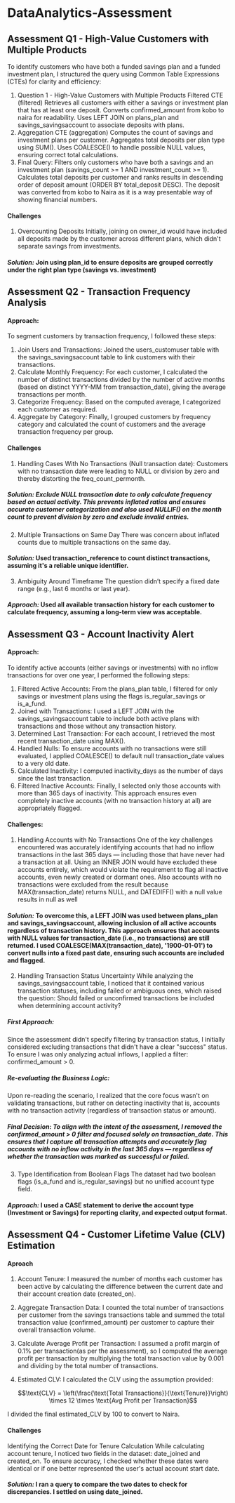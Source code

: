 # DataAnalytics-Assessment
## Assessment Q1 - High-Value Customers with Multiple Products
To identify customers who have both a funded savings plan and a funded investment plan, I structured the query using Common Table Expressions (CTEs) for clarity and efficiency:
1. Question 1 - High-Value Customers with Multiple Products
Filtered CTE (filtered)
Retrieves all customers with either a savings or investment plan that has at least one deposit.
Converts confirmed_amount from kobo to naira for readability.
Uses LEFT JOIN on plans_plan and savings_savingsaccount to associate deposits with plans.
2. Aggregation CTE (aggregation)
Computes the count of savings and investment plans per customer.
Aggregates total deposits per plan type using SUM().
Uses COALESCE() to handle possible NULL values, ensuring correct total calculations.
3. Final Query:
Filters only customers who have both a savings and an investment plan (savings_count >= 1 AND investment_count >= 1).
Calculates total deposits per customer and ranks results in descending order of deposit amount (ORDER BY total_deposit DESC). The deposit was converted from kobo to Naira as it is a way presentable way of showing financial numbers.

#### Challenges
1. Overcounting Deposits
Initially, joining on owner_id would have included all deposits made by the customer across different plans, which didn't separate savings from investments.
#### ***Solution:*** Join using plan_id to ensure deposits are grouped correctly under the right plan type (savings vs. investment)


## Assessment Q2 - Transaction Frequency Analysis
#### Approach: 
To segment customers by transaction frequency, I followed these steps:
1. Join Users and Transactions: Joined the users_customuser table with the savings_savingsaccount table to link customers with their transactions.
2. Calculate Monthly Frequency: For each customer, I calculated the number of distinct transactions divided by the number of active months (based on distinct YYYY-MM from transaction_date), giving the average transactions per month.
3. Categorize Frequency: Based on the computed average, I categorized each customer as required.
4. Aggregate by Category: Finally, I grouped customers by frequency category and calculated the count of customers and the average transaction frequency per group.


#### Challenges
1. Handling Cases With No Transactions (Null transaction date): Customers with no transaction date were leading to NULL or division by zero and thereby distorting the freq_count_permonth.
##### ***Solution:*** Exclude NULL transaction date to only calculate frequency based on actual activity. This prevents inflated ratios and ensures accurate customer categorization and also used NULLIF() on the month count to prevent division by zero and exclude invalid entries.

2. Multiple Transactions on Same Day
There was concern about inflated counts due to multiple transactions on the same day.
#### ***Solution:*** Used transaction_reference to count distinct transactions, assuming it's a reliable unique identifier.

3. Ambiguity Around Timeframe
The question didn’t specify a fixed date range (e.g., last 6 months or last year).
#### ***Approach:*** Used all available transaction history for each customer to calculate frequency, assuming a long-term view was acceptable.



## Assessment Q3 - Account Inactivity Alert
#### Approach:
To identify active accounts (either savings or investments) with no inflow transactions for over one year, I performed the following steps:
1. Filtered Active Accounts: From the plans_plan table, I filtered for only savings or investment plans using the flags is_regular_savings or is_a_fund.
2. Joined with Transactions: I used a LEFT JOIN with the savings_savingsaccount table to include both active plans with transactions and those without any transaction history.
3. Determined Last Transaction: For each account, I retrieved the most recent transaction_date using MAX().
4. Handled Nulls: To ensure accounts with no transactions were still evaluated, I applied COALESCE() to default null transaction_date values to a very old date.
6. Calculated Inactivity: I computed inactivity_days as the number of days since the last transaction.
7. Filtered Inactive Accounts: Finally, I selected only those accounts with more than 365 days of inactivity.
This approach ensures even completely inactive accounts (with no transaction history at all) are appropriately flagged.

#### Challenges:
1. Handling Accounts with No Transactions
One of the key challenges encountered was accurately identifying accounts that had no inflow transactions in the last 365 days — including those that have never had a transaction at all. Using an INNER JOIN would have excluded these accounts entirely, which would violate the requirement to flag all inactive accounts, even newly created or dormant ones. Also accounts with no transactions were excluded from the result because MAX(transaction_date) returns NULL, and DATEDIFF() with a null value results in null as well
#### ***Solution:*** To overcome this, a LEFT JOIN was used between plans_plan and savings_savingsaccount, allowing inclusion of all active accounts regardless of transaction history. This approach ensures that accounts with NULL values for transaction_date (i.e., no transactions) are still returned. I used COALESCE(MAX(transaction_date), '1900-01-01') to convert nulls into a fixed past date, ensuring such accounts are included and flagged.


2. Handling Transaction Status Uncertainty
While analyzing the savings_savingsaccount table, I noticed that it contained various transaction statuses, including failed or ambiguous ones, which raised the question: Should failed or unconfirmed transactions be included when determining account activity?
##### First Approach:
Since the assessment didn't specify filtering by transaction status, I initially considered excluding transactions that didn't have a clear "success" status. To ensure I was only analyzing actual inflows, I applied a filter: confirmed_amount > 0.
##### Re-evaluating the Business Logic:
Upon re-reading the scenario, I realized that the core focus wasn't on validating transactions, but rather on detecting inactivity that is, accounts with no transaction activity (regardless of transaction status or amount).
##### Final Decision: To align with the intent of the assessment, I removed the confirmed_amount > 0 filter and focused solely on transaction_date. This ensures that I capture all transaction attempts and accurately flag accounts with no inflow activity in the last 365 days — regardless of whether the transaction was marked as successful or failed.

3. Type Identification from Boolean Flags
The dataset had two boolean flags (is_a_fund and is_regular_savings) but no unified account type field.
#### ***Approach:*** I used a CASE statement to derive the account type (Investment or Savings) for reporting clarity, and expected output format.




## Assessment Q4 - Customer Lifetime Value (CLV) Estimation
#### Aproach
1. Account Tenure: I measured the number of months each customer has been active by calculating the difference between the current date and their account creation date (created_on).
2. Aggregate Transaction Data: I counted the total number of transactions per customer from the savings transactions table and summed the total transaction value (confirmed_amount) per customer to capture their overall transaction volume.
3. Calculate Average Profit per Transaction: I assumed a profit margin of 0.1% per transaction(as per the assessment), so I computed the average profit per transaction by multiplying the total transaction value by 0.001 and dividing by the total number of transactions.
4. Estimated CLV: I calculated the CLV using the assumption provided: 
   
   ```math
   \text{CLV} = \left(\frac{\text{Total Transactions}}{\text{Tenure}}\right) \times 12 \times \text{Avg Profit per Transaction}
I divided the final estimated_CLV by 100 to convert to Naira.

#### Challenges
Identifying the Correct Date for Tenure Calculation While calculating account tenure, I noticed two fields in the dataset: date_joined and created_on. To ensure accuracy, I checked whether these dates were identical or if one better represented the user's actual account start date.

#### ***Solution:*** I ran a query to compare the two dates to check for discrepancies. I settled on using date_joined.





